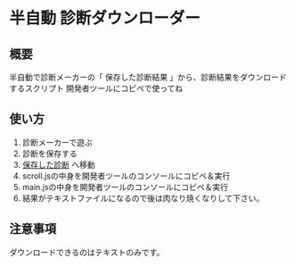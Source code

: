 # 半自動 診断ダウンローダー

## 概要

半自動で診断メーカーの「 保存した診断結果 」から、診断結果をダウンロードするスクリプト 開発者ツールにコピペで使ってね

## 使い方

1. 診断メーカーで遊ぶ
1. 診断を保存する
1. [保存した診断](https://shindanmaker.com/mypage/results) へ移動
1. scroll.jsの中身を開発者ツールのコンソールにコピペ＆実行
1. main.jsの中身を開発者ツールのコンソールにコピペ＆実行
1. 結果がテキストファイルになるので後は肉なり焼くなりして下さい。

## 注意事項

ダウンロードできるのはテキストのみです。
